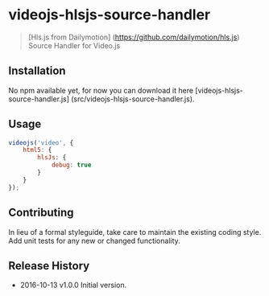 # videojs-hlsjs-source-handler

> [Hls.js from Dailymotion] (https://github.com/dailymotion/hls.js) Source Handler for Video.js

## Installation
No npm available yet, for now you can download it here [videojs-hlsjs-source-handler.js] (src/videojs-hlsjs-source-handler.js).

## Usage
```js
videojs('video', {
    html5: {
        hlsJs: {
            debug: true
        }
    }
});
```

## Contributing
In lieu of a formal styleguide, take care to maintain the existing coding style. Add unit tests for any new or changed functionality.

## Release History

 * 2016-10-13   v1.0.0   Initial version.